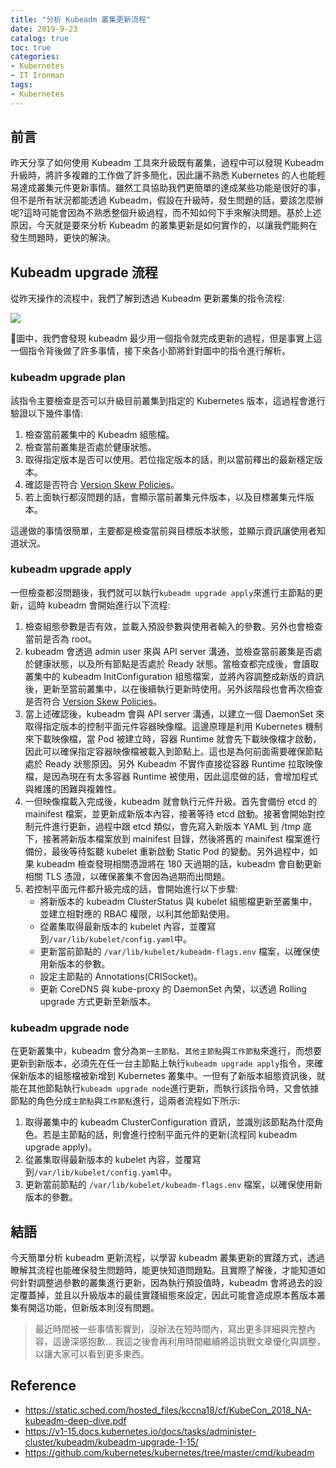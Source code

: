 ```yaml
---
title: "分析 Kubeadm 叢集更新流程"
date: 2019-9-23
catalog: true
toc: true
categories:
- Kubernetes
- IT Ironman
tags:
- Kubernetes
---
```

## 前言
昨天分享了如何使用 Kubeadm 工具來升級既有叢集，過程中可以發現 Kubeadm 升級時，將許多複雜的工作做了許多簡化，因此讓不熟悉 Kubernetes 的人也能輕易達成叢集元件更新事情。雖然工具協助我們更簡單的達成某些功能是很好的事，但不是所有狀況都能透過 Kubeadm，假設在升級時，發生問題的話，要該怎麼辦呢?這時可能會因為不熟悉整個升級過程，而不知如何下手來解決問題。基於上述原因，今天就是要來分析 Kubeadm 的叢集更新是如何實作的，以讓我們能夠在發生問題時，更快的解決。

<!--more-->

## Kubeadm upgrade 流程
從昨天操作的流程中，我們了解到透過 Kubeadm 更新叢集的指令流程:

![](https://i.imgur.com/wzaRJuA.png)

圖中，我們會發現 kubeadm 最少用一個指令就完成更新的過程，但是事實上這一個指令背後做了許多事情，接下來各小節將針對圖中的指令進行解析。

### kubeadm upgrade plan
該指令主要檢查是否可以升級目前叢集到指定的 Kubernetes 版本，這過程會進行驗證以下幾件事情:

1. 檢查當前叢集中的 Kubeadm 組態檔。
2. 檢查當前叢集是否處於健康狀態。
3. 取得指定版本是否可以使用。若位指定版本的話，則以當前釋出的最新穩定版本。
4. 確認是否符合 [Version Skew Policies](https://kubernetes.io/docs/setup/release/version-skew-policy/)。
5. 若上面執行都沒問題的話，會顯示當前叢集元件版本，以及目標叢集元件版本。

這邊做的事情很簡單，主要都是檢查當前與目標版本狀態，並顯示資訊讓使用者知道狀況。

### kubeadm upgrade apply
一但檢查都沒問題後，我們就可以執行`kubeadm upgrade apply`來進行主節點的更新，這時 kubeadm 會開始進行以下流程:

1. 檢查組態參數是否有效，並載入預設參數與使用者輸入的參數。另外也會檢查當前是否為 root。
2. kubeadm 會透過 admin user 來與 API server 溝通，並檢查當前叢集是否處於健康狀態，以及所有節點是否處於 Ready 狀態。當檢查都完成後，會讀取叢集中的 kubeadm InitConfiguration 組態檔案，並將內容調整成新版的資訊後，更新至當前叢集中，以在後續執行更新時使用。另外該階段也會再次檢查是否符合 [Version Skew Policies](https://kubernetes.io/docs/setup/release/version-skew-policy/)。
3. 當上述確認後，kubeadm 會與 API server 溝通，以建立一個 DaemonSet 來取得指定版本的控制平面元件容器映像檔。這邊原理是利用 Kubernetes 機制來下載映像檔，當 Pod 被建立時，容器 Runtime 就會先下載映像檔才啟動，因此可以確保指定容器映像檔被載入到節點上。這也是為何前面需要確保節點處於 Ready 狀態原因。另外 Kubeadm 不實作直接從容器 Runtime 拉取映像檔，是因為現在有太多容器 Runtime 被使用，因此這麼做的話，會增加程式與維護的困難與複雜性。
4. 一但映像檔載入完成後，kubeadm 就會執行元件升級。首先會備份 etcd 的 mainifest 檔案，並更新成新版本內容，接著等待 etcd 啟動。接著會開始對控制元件進行更新，過程中跟 etcd 類似，會先寫入新版本 YAML 到 /tmp 底下，接著將新版本檔案放到 mainifest 目錄，然後將舊的 mainifest 檔案進行備份，最後等待監聽 kubelet 重新啟動 Static Pod 的變動。另外過程中，如果 kubeadm 檢查發現相關憑證將在 180 天過期的話，kubeadm 會自動更新相關 TLS 憑證，以確保叢集不會因為過期而出問題。
5. 若控制平面元件都升級完成的話，會開始進行以下步驟:
    * 將新版本的 kubeadm ClusterStatus 與 kubelet 組態檔更新至叢集中，並建立相對應的 RBAC 權限，以利其他節點使用。
    * 從叢集取得最新版本的 kubelet 內容，並覆寫到`/var/lib/kubelet/config.yaml`中。
    * 更新當前節點的 `/var/lib/kubelet/kubeadm-flags.env` 檔案，以確保使用新版本的參數。
    * 設定主節點的 Annotations(CRISocket)。
    * 更新 CoreDNS 與 kube-proxy 的 DaemonSet 內榮，以透過 Rolling upgrade 方式更新至新版本。

### kubeadm upgrade node
在更新叢集中，kubeadm 會分為`第一主節點`、`其他主節點`與`工作節點`來進行，而想要更新到新版本，必須先在任一台主節點上執行`kubeadm upgrade apply`指令，來確保新版本的組態檔被新增到 Kubernetes 叢集中。一但有了新版本組態資訊後，就能在其他節點執行`kubeadm upgrade node`進行更新，而執行該指令時，又會依據節點的角色分成`主節點`與`工作節點`進行，這兩者流程如下所示:

1. 取得叢集中的 kubeadm ClusterConfiguration 資訊，並識別該節點為什麼角色。若是主節點的話，則會進行控制平面元件的更新(流程同 kubeadm upgrade apply)。
2. 從叢集取得最新版本的 kubelet 內容，並覆寫到`/var/lib/kubelet/config.yaml`中。
3. 更新當前節點的 `/var/lib/kubelet/kubeadm-flags.env` 檔案，以確保使用新版本的參數。

## 結語
今天簡單分析 kubeadm 更新流程，以學習 kubeadm 叢集更新的實踐方式，透過瞭解其流程也能確保發生問題時，能更快知道問題點。且實際了解後，才能知道如何針對調整過參數的叢集進行更新，因為執行預設值時，kubeadm 會將過去的設定覆蓋掉，並且以升級版本的最佳實踐組態來設定，因此可能會造成原本舊版本叢集有開這功能，但新版本則沒有問題。

> 最近時間被一些事情影響到，沒辦法在短時間內，寫出更多詳細與完整內容，這邊深感抱歉... 我這之後會再利用時間繼續將這挑戰文章優化與調整，以讓大家可以看到更多東西。

## Reference
- https://static.sched.com/hosted_files/kccna18/cf/KubeCon_2018_NA-kubeadm-deep-dive.pdf
- https://v1-15.docs.kubernetes.io/docs/tasks/administer-cluster/kubeadm/kubeadm-upgrade-1-15/
- https://github.com/kubernetes/kubernetes/tree/master/cmd/kubeadm